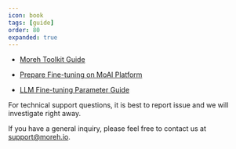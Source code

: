 ```yaml
---
icon: book
tags: [guide]
order: 80
expanded: true
---
```


- [Moreh Toolkit Guide](moreh_toolkit.md)

- [Prepare Fine-tuning on MoAI Platform](Prepare_Fine_tuning_MoAI.md)

- [LLM Fine-tuning Parameter Guide](LLM_param_guide.md)


For technical support questions, it is best to report issue and we will investigate right away.

If you have a general inquiry, please feel free to contact us at support@moreh.io.

